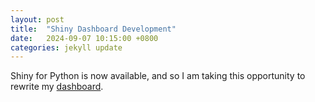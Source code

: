 ```yaml
---
layout: post
title:  "Shiny Dashboard Development"
date:   2024-09-07 10:15:00 +0800
categories: jekyll update
---
```

Shiny for Python is now available, and so I am taking this opportunity to rewrite my [dashboard](https://blog.yifei.sg/jekyll/update/2024/05/07/dashboard-deployment-aws.html).
